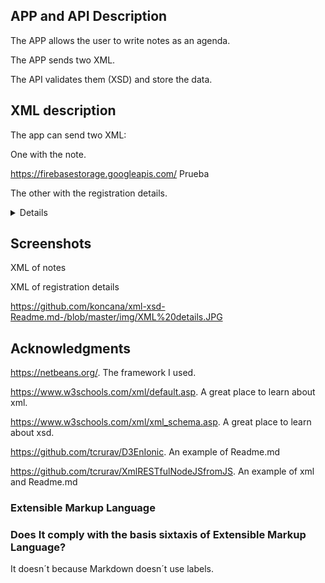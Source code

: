 ## APP and API Description

The APP allows the user to write notes as an agenda.

The APP sends two XML.

The API validates them (XSD) and store the data.

## XML description

The app can send two XML:

  One  with the note.
  
  <?xml version="1.0" encoding="UTF-8"?>


<accounts xmlns="https://www.alberto.com/accounts"
          xmlns:xsi="http://www.w3.org/2001/XMLSchema-instance"
          xsi:schemaLocation="https://www.alberto.com/accounts accounts.xsd">
    <account>
        <messages>
            <message>
                <image>https://firebasestorage.googleapis.com/</image>
                <text>Prueba</text>
            </message>
        </messages>
    </account>
</accounts>
  
  The other with the registration details.
  
  <?xml version="1.0" encoding="UTF-8"?>

<accounts xmlns="https://www.alberto.com/accounts"
          xmlns:xsi="http://www.w3.org/2001/XMLSchema-instance"
          xsi:schemaLocation="https://www.alberto.com/accounts accounts.xsd">
    <account>
        <details>
            <detail>
                <age>19</age>
                <country>Spain</country>
                <image>https://firebasestorage.googleapis.com/</image>
                <nickname>Test</nickname>
                <sex>Woman</sex>
            </detail>
        </details>
    </account>
</accounts>
  
## Screenshots

XML of notes


XML of registration details

https://github.com/koncana/xml-xsd-Readme.md-/blob/master/img/XML%20details.JPG



## Acknowledgments

https://netbeans.org/. The framework I used. 

https://www.w3schools.com/xml/default.asp. A great place to learn about xml.

https://www.w3schools.com/xml/xml_schema.asp. A great place to learn about xsd.

https://github.com/tcrurav/D3EnIonic. An example of Readme.md

https://github.com/tcrurav/XmlRESTfulNodeJSfromJS. An example of xml and Readme.md

### Extensible Markup Language

### Does It comply with the basis sixtaxis of Extensible Markup Language?

It doesn´t because Markdown doesn´t use labels.
